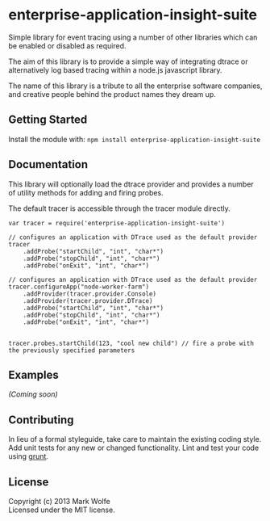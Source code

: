 # enterprise-application-insight-suite

Simple library for event tracing using a number of other libraries which can be enabled or disabled as required.

The aim of this library is to provide a simple way of integrating dtrace or alternatively log based tracing within a node.js javascript library.

The name of this library is a tribute to all the enterprise software companies, and creative people behind the product names they dream up.

## Getting Started
Install the module with: `npm install enterprise-application-insight-suite`

## Documentation

This library will optionally load the dtrace provider and provides a number of utility methods for adding and firing probes.


The default tracer is accessible through the tracer module directly.
```
var tracer = require('enterprise-application-insight-suite')

// configures an application with DTrace used as the default provider
tracer
    .addProbe("startChild", "int", "char*")
    .addProbe("stopChild", "int", "char*")
    .addProbe("onExit", "int", "char*")

// configures an application with DTrace used as the default provider
tracer.configureApp("node-worker-farm")
    .addProvider(tracer.provider.Console)
    .addProvider(tracer.provider.DTrace)
    .addProbe("startChild", "int", "char*")
    .addProbe("stopChild", "int", "char*")
    .addProbe("onExit", "int", "char*")


tracer.probes.startChild(123, "cool new child") // fire a probe with the previously specified parameters

```

## Examples
_(Coming soon)_

## Contributing
In lieu of a formal styleguide, take care to maintain the existing coding style. Add unit tests for any new or changed functionality. Lint and test your code using [grunt](https://github.com/gruntjs/grunt).

## License
Copyright (c) 2013 Mark Wolfe  
Licensed under the MIT license.
